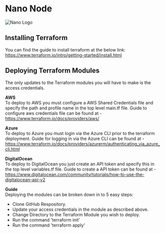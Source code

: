 # Nano Node 
![Nano Logo](/Images/nano.png)


## Installing Terraform
You can find the guide to install terraform at the below link:
https://www.terraform.io/intro/getting-started/install.html


## Deploying Terraform Modules
The only updates to the Terraform modules you will have to make is the access credentials.

**AWS**  
To deploy to AWS you must configure a AWS Shared Credentials file and specify the path and profile name in the top level main.tf file.
Guide to configure aws credentials file can be found at - https://www.terraform.io/docs/providers/aws/

**Azure**  
To deploy to Azure you must login via the Azure CLI prior to the terraform deployment.
Guide for logging in via the Azure CLI can be found at - https://www.terraform.io/docs/providers/azurerm/authenticating_via_azure_cli.html 

**DigitalOcean**  
To deploy to DigitalOcean you just create an API token and specify this in the top level variables.tf file.
Guide to create a API token can be found at  - https://www.digitalocean.com/community/tutorials/how-to-use-the-digitalocean-api-v2 

**Guide**  
Deploying the modules can be broken down in to 5 easy steps:  
- Clone GitHub Respository.  
- Update your access credentials in the module as described above.  
- Change Directory to the Terraform Module you wish to deploy.  
- Run the command 'terraform init'  
- Run the command 'terraform apply'  